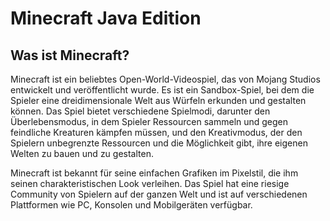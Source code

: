 # Minecraft Java Edition

## Was ist Minecraft?

Minecraft ist ein beliebtes Open-World-Videospiel, das von Mojang Studios entwickelt und veröffentlicht wurde. Es ist ein Sandbox-Spiel, bei dem die Spieler eine dreidimensionale Welt aus Würfeln erkunden und gestalten können. Das Spiel bietet verschiedene Spielmodi, darunter den Überlebensmodus, in dem Spieler Ressourcen sammeln und gegen feindliche Kreaturen kämpfen müssen, und den Kreativmodus, der den Spielern unbegrenzte Ressourcen und die Möglichkeit gibt, ihre eigenen Welten zu bauen und zu gestalten.

Minecraft ist bekannt für seine einfachen Grafiken im Pixelstil, die ihm seinen charakteristischen Look verleihen. Das Spiel hat eine riesige Community von Spielern auf der ganzen Welt und ist auf verschiedenen Plattformen wie PC, Konsolen und Mobilgeräten verfügbar.
